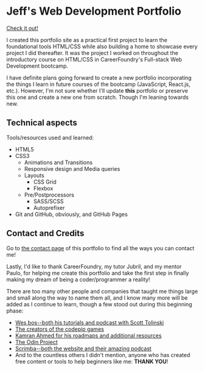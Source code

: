 # Jeff's Web Development Portfolio

[Check it out!](https://jeffellingham.github.io)

I created this portfolio site as a practical first project to learn the foundational tools HTML/CSS while also building a home to showcase every project I did thereafter. It was the project I worked on throughout the introductory course on HTML/CSS in CareerFoundry's Full-stack Web Development bootcamp. 

I have definite plans going forward to create a new portfolio incorporating the things I learn in future courses of the bootcamp (JavaScript, React.js, etc.). However, I'm not sure whether I'll update **this** portfolio or preserve this one and create a new one from scratch. Though I'm leaning towards new.

## Technical aspects

Tools/resources used and learned:
- HTML5
- CSS3
  - Animations and Transitions
  - Responsive design and Media queries
  - Layouts
    - CSS Grid
    - Flexbox
  - Pre/Postprocessors
    - SASS/SCSS
    - Autoprefixer
- Git and GitHub, obviously, and GitHub Pages

## Contact and Credits

Go to [the contact page](https://jeffellingham.github.io) of this portfolio to find all the ways you can contact me!

Lastly, I'd like to thank CareerFoundry, my tutor Jubril, and my mentor Paulo, for helping me create this portfolio and take the first step in finally making my dream of being a coder/programmer a reality!

There are too many other people and companies that taught me things large and small along the way to name them all, and I know many more will be added as I continue to learn, though a few stood out during this beginning phase:

- [Wes bos--both his tutorials and podcast with Scott Tolinski](https://wesbos.com/courses)
- [The creators of the codepip games](https://codepip.com)
- [Kamran Ahmed for his roadmaps and additional resources](https://github.com/kamranahmedse/developer-roadmap)
- [The Odin Project](https://www.theodinproject.com/)
- [Scrimba--both the website and their amazing podcast](https://scrimba.com)
- And to the countless others I didn't mention, anyone who has created free content or tools to help beginners like me: **THANK YOU**!
